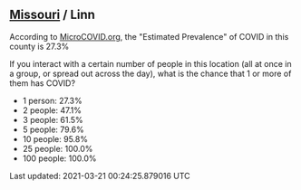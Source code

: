 
## [Missouri](/united-states/missouri) / Linn

According to [MicroCOVID.org](http://microcovid.org),
the "Estimated Prevalence" of COVID in this county is 27.3%

If you interact with a certain number of people in this location
(all at once in a group, or spread out across the day), what is the chance that
1 or more of them has COVID?

- 1 person: 27.3%
- 2 people: 47.1%
- 3 people: 61.5%
- 5 people: 79.6%
- 10 people: 95.8%
- 25 people: 100.0%
- 100 people: 100.0%

Last updated: 2021-03-21 00:24:25.879016 UTC
